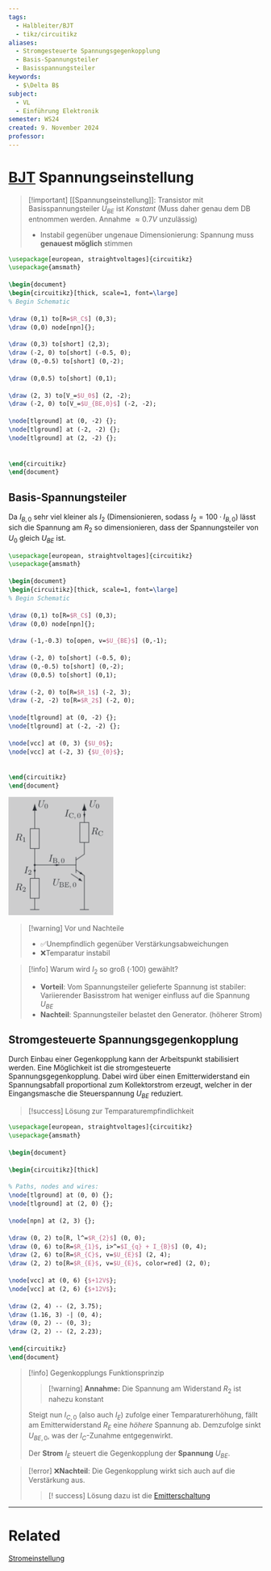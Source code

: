 ```yaml
---
tags:
  - Halbleiter/BJT
  - tikz/circuitikz
aliases:
  - Stromgesteuerte Spannungsgegenkopplung
  - Basis-Spannungsteiler
  - Basisspannungsteiler
keywords:
  - $\Delta B$
subject:
  - VL
  - Einführung Elektronik
semester: WS24
created: 9. November 2024
professor:
---
```

 

# [BJT](Bipolartransistor.md) Spannungseinstellung

> [!important] [[Spannungseinstellung]]: Transistor mit Basisspannungsteiler
> $U_{BE}$ ist *Konstant* (Muss daher genau dem DB entnommen werden. Annahme $\approx 0.7 V$ unzulässig)
> - Instabil gegenüber ungenaue Dimensionierung: Spannung muss **genauest möglich** stimmen
>  

```tikz
\usepackage[european, straightvoltages]{circuitikz}
\usepackage{amsmath}

\begin{document}
\begin{circuitikz}[thick, scale=1, font=\large]
% Begin Schematic

\draw (0,1) to[R=$R_C$] (0,3);
\draw (0,0) node[npn]{};

\draw (0,3) to[short] (2,3);
\draw (-2, 0) to[short] (-0.5, 0);
\draw (0,-0.5) to[short] (0,-2);

\draw (0,0.5) to[short] (0,1);

\draw (2, 3) to[V_=$U_0$] (2, -2);
\draw (-2, 0) to[V_=$U_{BE,0}$] (-2, -2);

\node[tlground] at (0, -2) {};
\node[tlground] at (-2, -2) {};
\node[tlground] at (2, -2) {};


\end{circuitikz}
\end{document}
```

## Basis-Spannungsteiler

Da $I_{B,0}$ sehr viel kleiner als $I_{2}$ (Dimensionieren, sodass $I_{2}=100\cdot I_{B,0}$) lässt sich die Spannung am $R_{2}$ so dimensionieren, dass der Spannungsteiler von $U_{0}$ gleich $U_{BE}$ ist.


```tikz
\usepackage[european, straightvoltages]{circuitikz}
\usepackage{amsmath}

\begin{document}
\begin{circuitikz}[thick, scale=1, font=\large]
% Begin Schematic

\draw (0,1) to[R=$R_C$] (0,3);
\draw (0,0) node[npn]{};

\draw (-1,-0.3) to[open, v=$U_{BE}$] (0,-1);

\draw (-2, 0) to[short] (-0.5, 0);
\draw (0,-0.5) to[short] (0,-2);
\draw (0,0.5) to[short] (0,1);

\draw (-2, 0) to[R=$R_1$] (-2, 3);
\draw (-2, -2) to[R=$R_2$] (-2, 0);

\node[tlground] at (0, -2) {};
\node[tlground] at (-2, -2) {};

\node[vcc] at (0, 3) {$U_0$};
\node[vcc] at (-2, 3) {$U_{0}$};


\end{circuitikz}
\end{document}
```

![](assets/{C5B56692-745F-4AD1-8787-D9CB3B1CB076}.png)

> [!warning] Vor und Nachteile
> - ✅Unempfindlich gegenüber Verstärkungsabweichungen 
> - ❌Temparatur instabil 

> [!info] Warum wird $I_{2}$ so groß ($\cdot 100$) gewählt?
> - **Vorteil**: Vom Spannungsteiler gelieferte Spannung ist stabiler: Variierender Basisstrom hat weniger einfluss auf die Spannung $U_{BE}$
> - **Nachteil**: Spannungsteiler belastet den Generator. (höherer Strom)

## Stromgesteuerte Spannungsgegenkopplung

Durch Einbau einer Gegenkopplung kann der Arbeitspunkt stabilisiert werden. Eine Möglichkeit ist die stromgesteuerte Spannungsgegenkopplung. Dabei wird über einen Emitterwiderstand ein Spannungsabfall proportional zum Kollektorstrom erzeugt, welcher in der Eingangsmasche die Steuerspannung $U_{BE}$ reduziert.

> [!success] Lösung zur Temparaturempfindlichkeit

```tikz
\usepackage[european, straightvoltages]{circuitikz}
\usepackage{amsmath}

\begin{document}

\begin{circuitikz}[thick]

% Paths, nodes and wires:
\node[tlground] at (0, 0) {};
\node[tlground] at (2, 0) {};

\node[npn] at (2, 3) {};

\draw (0, 2) to[R, l^=$R_{2}$] (0, 0);
\draw (0, 6) to[R=$R_{1}$, i>^=$I_{q} + I_{B}$] (0, 4);
\draw (2, 6) to[R=$R_{C}$, v=$U_{E}$] (2, 4);
\draw (2, 2) to[R=$R_{E}$, v=$U_{E}$, color=red] (2, 0);

\node[vcc] at (0, 6) {$+12V$};
\node[vcc] at (2, 6) {$+12V$};

\draw (2, 4) -- (2, 3.75);
\draw (1.16, 3) -| (0, 4);
\draw (0, 2) -- (0, 3);
\draw (2, 2) -- (2, 2.23);

\end{circuitikz}
\end{document}
```

> [!info] Gegenkopplungs Funktionsprinzip
> > [!warning] **Annahme:** Die Spannung am Widerstand $R_{2}$ ist nahezu konstant
> 
> Steigt nun $I_{C,0}$ (also auch $I_{E}$) zufolge einer Temparaturerhöhung, fällt am Emitterwiderstand $R_{E}$ eine *höhere* Spannung ab. Demzufolge sinkt $U_{BE,0}$, was der $I_{C}$-Zunahme entgegenwirkt.
> 
> Der **Strom** $I_{E}$ steuert die Gegenkopplung der **Spannung** $U_{BE}$.

> [!error] ❌**Nachteil**: Die Gegenkopplung wirkt sich auch auf die Verstärkung aus.
> > [! success] Lösung dazu ist die [Emitterschaltung](Kollektorfolger.md)

---

# Related

[Stromeinstellung](Stromeinstellung.md)